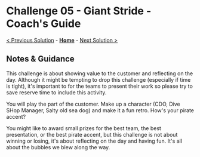 # Challenge 05 - Giant Stride - Coach's Guide

[< Previous Solution](./Solution-04.md) - **[Home](./README.md)** - [Next Solution >](./Solution-06.md)

## Notes & Guidance

This challenge is about showing value to the customer and reflecting on the day. Although it might be tempting to drop this challenge (especially if time is tight), it's important to for the teams to present their work so please try to save reserve time to include this activity.

You will play the part of the customer. Make up a character (CDO, Dive SHop Manager, Salty old sea dog) and make it a fun retro. How's your pirate accent?

You might like to award small prizes for the best team, the best presentation, or the best pirate accent, but this challenge is not about winning or losing, it's about reflecting on the day and having fun. It's all about the bubbles we blew along the way.